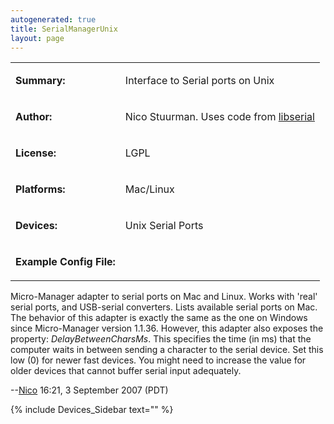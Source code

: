 ```yaml
---
autogenerated: true
title: SerialManagerUnix
layout: page
---
```


<table>
<tr>
<td markdown="1">

**Summary:**

</td>
<td markdown="1">

Interface to Serial ports on Unix

</td>
</tr>
<tr>
<td markdown="1">

**Author:**

</td>
<td markdown="1">

Nico Stuurman. Uses code from
[libserial](http://libserial.sourceforge.net/mediawiki/index.php/Main_Page)

</td>
</tr>
<tr>
<td markdown="1">

**License:**

</td>
<td markdown="1">

LGPL

</td>
</tr>
<tr>
<td markdown="1">

**Platforms:**

</td>
<td markdown="1">

Mac/Linux

</td>
</tr>
<tr>
<td markdown="1">

**Devices:**

</td>
<td markdown="1">

Unix Serial Ports

</td>
</tr>
<tr>
<td markdown="1">

**Example Config File:**

</td>
<td markdown="1">
</td>
</tr>
</table>

Micro-Manager adapter to serial ports on Mac and Linux. Works with
'real' serial ports, and USB-serial converters. Lists available serial
ports on Mac. The behavior of this adapter is exactly the same as the
one on Windows since Micro-Manager version 1.1.36. However, this adapter
also exposes the property: *DelayBetweenCharsMs*. This specifies the
time (in ms) that the computer waits in between sending a character to
the serial device. Set this low (0) for newer fast devices. You might
need to increase the value for older devices that cannot buffer serial
input adequately.

--[Nico](User:Nico "wikilink") 16:21, 3 September 2007 (PDT)

{% include Devices_Sidebar text="" %}
